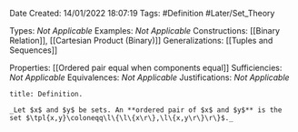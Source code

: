 <div class="topSpace"></div>

Date Created: 14/01/2022 18:07:19
Tags: #Definition #Later/Set_Theory

Types: _Not Applicable_
Examples: _Not Applicable_ 
Constructions: [[Binary Relation]], [[Cartesian Product (Binary)]]
Generalizations: [[Tuples and Sequences]]

Properties: [[Ordered pair equal when components equal]]
Sufficiencies: _Not Applicable_
Equivalences: _Not Applicable_
Justifications: _Not Applicable_

``` ad-Definition
title: Definition.

_Let $x$ and $y$ be sets. An **ordered pair of $x$ and $y$** is the set $\tpl{x,y}\coloneqq\l\{\l\{x\r\},\l\{x,y\r\}\r\}$._

```
